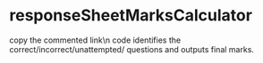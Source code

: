# responseSheetMarksCalculator


copy the commented link\n
code identifies the correct/incorrect/unattempted/ questions and outputs final marks.
